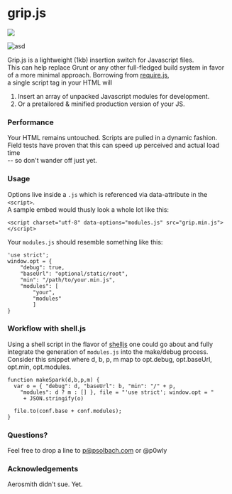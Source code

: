 grip.js
=======
<a href="https://codeclimate.com/github/p0wly/gripjs"><img src="https://codeclimate.com/github/p0wly/gripjs.png" /></a>

![asd](http://heimdash.com/gripjs.svg)  
  
  
  
Grip.js is a lightweight (1kb) insertion switch for Javascript files.  
This can help replace Grunt or any other full-fledged build system in favor  
of a more minimal approach. Borrowing from [require.js](https://github.com/jrburke/requirejs),  
a single script tag in your HTML will

1. Insert an array of unpacked Javascript modules for development.
2. Or a pretailored & minified production version of your JS.

### Performance

Your HTML remains untouched. Scripts are pulled in a dynamic fashion.  
Field tests have proven that this can speed up perceived and actual load time  
-- so don't wander off just yet.

### Usage

Options live inside a `.js` which is referenced via data-attribute in the `<script>`.  
A sample embed would thusly look a whole lot like this:

    <script charset="utf-8" data-options="modules.js" src="grip.min.js"></script>
    
Your `modules.js` should resemble something like this:

    'use strict';
    window.opt = {
    	"debug": true,
    	"baseUrl": "optional/static/root",
    	"min": "/path/to/your.min.js",
    	"modules": [
    		"your",
    		"modules"
    		]
    }
    
### Workflow with shell.js

Using a shell script in the flavor of [shelljs](https://github.com/arturadib/shelljs) one could go about and
fully integrate the generation of `modules.js` into the make/debug process.
Consider this snippet where d, b, p, m map to opt.debug, opt.baseUrl, opt.min, opt.modules.

    function makeSpark(d,b,p,m) {
      var o = { "debug": d, "baseUrl": b, "min": "/" + p,
        "modules": d ? m : [] }, file = "'use strict'; window.opt = "
         + JSON.stringify(o)
      
      file.to(conf.base + conf.modules);
    }


    
### Questions?

Feel free to drop a line to p@psolbach.com or @p0wly

### Acknowledgements

Aerosmith didn't sue. Yet.
